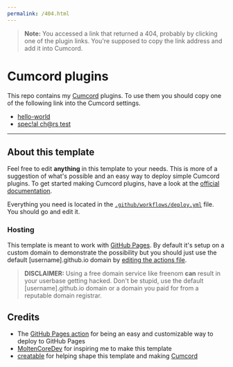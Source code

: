 ```yaml
---
permalink: /404.html
---
```

> **Note:** You accessed a link that returned a 404, probably by clicking one of the plugin links. You're supposed to copy the link address and add it into Cumcord.

# Cumcord plugins

This repo contains my [Cumcord](https://github.com/Cumcord/Cumcord/) plugins. To use them you should copy one of the following link into the Cumcord settings.

- [hello-world](https://cc.remty.xyz/hello-world/)
- [spec!al ch@rs test](https://cc.remty.xyz/spec!al%20ch@rs%20test/)

---

## About this template

Feel free to edit **anything** in this template to your needs. This is more of a suggestion of what's possible and an easy way to deploy simple Cumcord plugins. To get started making Cumcord plugins, have a look at the [official documentation](https://docs.cumcord.com/).

Everything you need is located in the [`.github/workflows/deploy.yml`](.github/workflows/deploy.yml) file. You should go and edit it.

### Hosting

This template is meant to work with [GitHub Pages](https://docs.github.com/en/pages). By default it's setup on a custom domain to demonstrate the possibility but you should just use the default \[username\].github.io domain by [editing the actions file](.github/workflows/deploy.yml).

> **DISCLAIMER:** Using a free domain service like freenom **can** result in your userbase getting hacked. Don't be stupid, use the default \[username\].github.io domain or a domain you paid for from a reputable domain registrar.

## Credits

- The [GitHub Pages action](https://github.com/peaceiris/actions-gh-pages) for being an easy and customizable way to deploy to GitHub Pages
- [MoltenCoreDev](https://github.com/MoltenCoreDev) for inspiring me to make this template
- [creatable](https://github.com/Cr3atable) for helping shape this template and making [Cumcord](https://github.com/Cumcord/Cumcord/)
